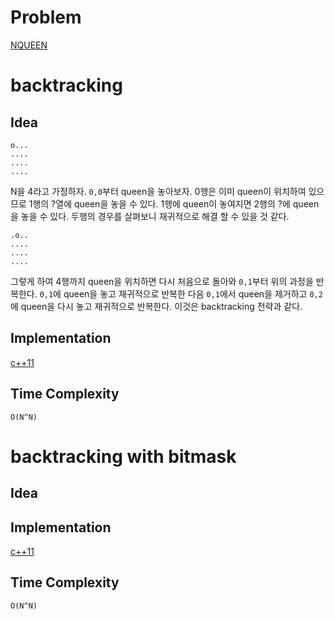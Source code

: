 # Problem

[NQUEEN](https://algospot.com/judge/problem/read/NQUEEN)

# backtracking

## Idea

```
o...
....
....
....
```

N을 4라고 가정하자. `0,0`부터 queen을 놓아보자. 0행은 이미 queen이
위치하여 있으므로 1행의 ?열에 queen을 놓을 수 있다. 1행에 queen이
놓여지면 2행의 ?에 queen을 놓을 수 있다. 두행의 경우를 살펴보니
재귀적으로 해결 할 수 있을 것 같다. 

```
.o..
....
....
....
```

그렇게 하여 4행까지 queen을 위치하면 다시 처음으로 돌아와 `0,1`부터
위의 과정을 반복한다. `0,1`에 queen을 놓고 재귀적으로 반복한 다음 `0,1`에서
queen을 제거하고 `0,2`에 queen을 다시 놓고 재귀적으로 반복한다.
이것은 backtracking 전략과 같다.

## Implementation

[c++11](a.cpp)

## Time Complexity

```
O(N^N)
```

# backtracking with bitmask

## Idea

## Implementation

[c++11](a.cpp)

## Time Complexity

```
O(N^N)
```
